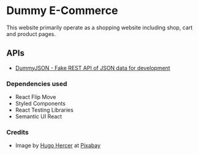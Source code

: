 # Dummy E-Commerce
This website primarily operate as a shopping website including shop, cart and product pages.

## APIs
- [DummyJSON - Fake REST API of JSON data for development](https://dummyjson.com/)

### Dependencies used
- React Flip Move
- Styled Components
- React Testing Libraries
- Semantic UI React

### Credits
- Image by [Hugo Hercer](https://pixabay.com/es/users/loginueve_ilustra-12954610/?utm_source=link-attribution&amp;utm_medium=referral&amp;utm_campaign=image&amp;utm_content=5217035) at [Pixabay](https://pixabay.com/es/?utm_source=link-attribution&amp;utm_medium=referral&amp;utm_campaign=image&amp;utm_content=5217035)